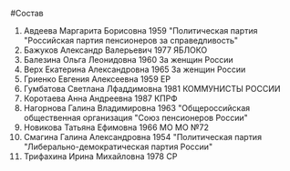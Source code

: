 #Состав
1. Авдеева Маргарита Борисовна 1959 \"Политическая партия \"Российская партия пенсионеров за справедливость\"
2. Бажуков Александр Валерьевич 1977 ЯБЛОКО
3. Балезина Ольга Леонидовна 1960 За женщин России
4. Верх Екатерина Александровна 1965 За женщин России
5. Гриенко Евгения Алексеевна 1959 ЕР
6. Гумбатова Светлана Лфаддимовна 1981 КОММУНИСТЫ РОССИИ
7. Коротаева Анна Андреевна 1987 КПРФ
8. Нагорнова Галина Владимировна 1963 \"Общероссийская общественная организация \"Союз пенсионеров России\"
9. Новикова Татьяна Ефимовна 1966 МО МО №72
10. Смагина Галина Александровна 1954 \"Политическая партия \"Либерально-демократическая партия России\"
11. Трифахина Ирина Михайловна 1978 СР
